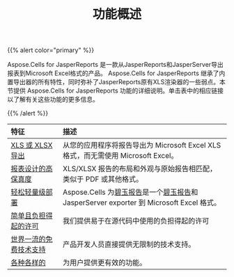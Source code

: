 ﻿---
title: 功能概述
type: docs
weight: 10
url: /zh/jasperreports/feature-overview/
---
{{% alert color="primary" %}}

Aspose.Cells for JasperReports 是一款从JasperReports和JasperServer导出报表到Microsoft Excel格式的产品。 Aspose.Cells for JasperReports 继承了内置导出器的所有特性，同时弥补了JasperReports原有XLS渲染器的一些弱点。本节提供 Aspose.Cells for JasperReports 功能的详细说明。单击表中的相应链接以了解有关这些功能的更多信息。

{{% /alert %}}

|**特征** |**描述** |
|:- |:- |
|[XLS 或 XLSX 导出](/cells/zh/jasperreports/xls-or-xlsx-export/)|从您的应用程序将报告导出为 Microsoft Excel XLS 格式，而无需使用 Microsoft Excel。|
|[报表设计的高保真度](/cells/zh/jasperreports/high-fidelity-to-the-report-design/)|XLS/XLSX 报告的布局和外观与原始报告相匹配，类似于 PDF 或其他格式。|
|[轻松轻量级部署](/cells/zh/jasperreports/easy-and-lightweight-deployment/)| Aspose.Cells 为[碧玉报告](https://community.jaspersoft.com/project/jasperreports-library)是一个[碧玉报告](https://community.jaspersoft.com/project/jasperreports-library)和 JasperServer exporter 到 Microsoft Excel 格式。|
|[简单且负担得起的许可](/cells/zh/jasperreports/simple-and-affordable-licensing/)|我们提供易于在源代码中使用的负担得起的许可|
|[世界一流的免费技术支持](/cells/zh/jasperreports/world-class-free-technical-support/)|产品开发人员直接提供无限制的技术支持。|
|[各种各样的](/cells/zh/jasperreports/miscellaneous/)|为用户提供更有效的功能。|
